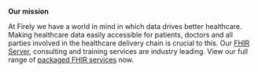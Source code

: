 **Our mission**

At Firely we have a world in mind in which data drives better healthcare. Making healthcare data easily accessible for patients, doctors and all parties involved in the healthcare delivery chain is crucial to this. Our [FHIR Server](https://fire.ly/products/firely-server), consulting and training services are industry leading. View our full range of [packaged FHIR services](https://fire.ly/packages) now.
